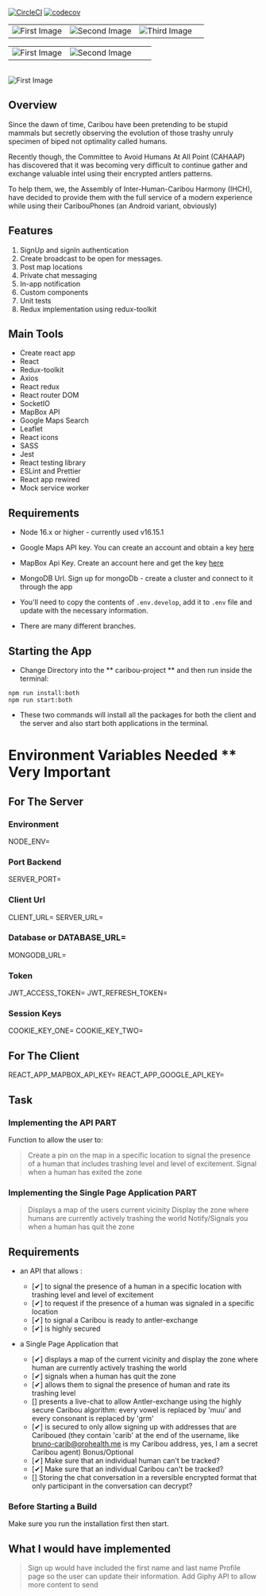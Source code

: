 [![CircleCI](https://dl.circleci.com/status-badge/img/gh/uzochukwueddie/chatty/tree/develop.svg?style=svg)](https://dl.circleci.com/status-badge/redirect/gh/uzochukwueddie/chatty/tree/develop)
[![codecov](https://codecov.io/gh/uzochukwueddie/chatty/branch/develop/graph/badge.svg?token=D6GX9SDN6M)](https://codecov.io/gh/uzochukwueddie/chatty)

|||||
|:-:|:-:|:-:|:-:|
|![First Image](https://res.cloudinary.com/dyamr9ym3/image/upload/v1662482775/github_readme_images/react_dzmcqt.png)|![Second Image](https://res.cloudinary.com/dyamr9ym3/image/upload/v1662483177/github_readme_images/axios_jlnlcn.png)|![Third Image](https://res.cloudinary.com/dyamr9ym3/image/upload/v1662483316/github_readme_images/sass_yxqpyf.png)

|||||
|:-:|:-:|:-:|:-:|
|![First Image](https://res.cloudinary.com/dyamr9ym3/image/upload/v1662483732/github_readme_images/redux-toolkit_nxvzow.png)|![Second Image](https://res.cloudinary.com/dyamr9ym3/image/upload/v1662482745/github_readme_images/socketio_lcyu8y.jpg)

||
|:-:|
![First Image](https://res.cloudinary.com/dyamr9ym3/image/upload/v1662565384/github_readme_images/react-app-rewired_iw8y1f.png)


## Overview
Since the dawn of time, Caribou have been pretending to be stupid mammals but secretly observing the evolution of those
trashy unruly specimen of biped not optimality called humans.

Recently though, the Committee to Avoid Humans At All Point (CAHAAP) has discovered that it was becoming very difficult
to continue gather and exchange valuable intel using their encrypted antlers patterns.

To help them, we, the Assembly of Inter-Human-Caribou Harmony  (IHCH), have decided to provide them with the full
service of a modern experience while using their CaribouPhones (an Android variant, obviously)

## Features
1. SignUp and signIn authentication
2. Create broadcast to be open for messages.
3. Post map locations
4. Private chat messaging
5. In-app notification
6. Custom components
7. Unit tests
8. Redux implementation using redux-toolkit

## Main Tools
- Create react app
- React
- Redux-toolkit
- Axios
- React redux
- React router DOM
- SocketIO
- MapBox API
- Google Maps Search
- Leaflet
- React icons
- SASS
- Jest
- React testing library
- ESLint and Prettier
- React app rewired
- Mock service worker


## Requirements
- Node 16.x or higher - currently used v16.15.1

- Google Maps API key. You can create an account and obtain a key [here](https://developers.giphy.com/)
- MapBox Api Key. Create an account here and get the key [here](https://www.mapbox.com/)
- MongoDB Url. Sign up for mongoDb - create a cluster and connect to it through the app


- You'll need to copy the contents of `.env.develop`, add it to `.env` file and update with the necessary information.

- There are many different branches.


## Starting the App
- Change Directory into the ** caribou-project ** and then run inside the terminal:

```
npm run install:both
npm run start:both
```

- These two commands will install all the packages for both the client and the server and also start both applications in the terminal.



# Environment Variables Needed ** Very Important
## For The Server
### Environment
NODE_ENV=
### Port Backend
SERVER_PORT=
### Client Url
CLIENT_URL=
SERVER_URL=
### Database or DATABASE_URL=
MONGODB_URL=
### Token
JWT_ACCESS_TOKEN=
JWT_REFRESH_TOKEN=
### Session Keys
COOKIE_KEY_ONE=
COOKIE_KEY_TWO=


## For The Client
REACT_APP_MAPBOX_API_KEY=
REACT_APP_GOOGLE_API_KEY=



## Task
### Implementing the API PART
Function to allow the user to:
> Create a pin on the map in a specific location to signal the presence of a human that includes trashing level and level of excitement.
> Signal when a human has exited the zone


### Implementing the Single Page Application PART
> Displays a map of the users current vicinity
> Display the zone where humans are currently actively trashing the world
> Notify/Signals you when a human has quit the zone

## Requirements
- an API that allows :
  - [✔] to signal the presence of a human in a specific location with trashing level and level of excitement
  - [✔] to request if the presence of a human was signaled in a specific location
  - [✔] to signal a Caribou is ready to antler-exchange
  - [✔] is highly secured

- a Single Page Application that
  - [✔] displays a map of the current vicinity and display the zone where human are currently actively trashing the world
  - [✔] signals when a human has quit the zone
  - [✔] allows them to signal the presence of human and rate its trashing level
  - [] presents a live-chat to allow Antler-exchange using the highly secure Caribou algorithm: every vowel is replaced by
    'muu' and every consonant is replaced by 'grm'
  - [✔] is secured to only allow signing up with addresses that are Cariboued (they contain 'carib' at the end of the
    username, like bruno-carib@orohealth.me is my Caribou address, yes, I am a secret Caribou agent)
Bonus/Optional
  - [✔] Make sure that an individual human can't be tracked?
  - [✔] Make sure that an individual Caribou can't be tracked?
  - [] Storing the chat conversation in a reversible encrypted format that only participant in the conversation can decrypt?



### Before Starting a Build
Make sure you run the installation first then start.


## What I would have implemented
> Sign up would have included the first name and last name
> Profile page so the user can update their information.
> Add Giphy API to allow more content to send
